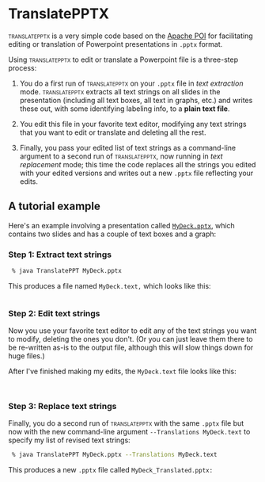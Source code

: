 # TranslatePPTX

<span STYLE="font-variant: small-caps;">translatepptx</span>
is a very simple code based on the
[Apache POI](https://poi.apache.org)
for facilitating editing or translation of Powerpoint
presentations in `.pptx` format.

Using
<span STYLE="font-variant: small-caps;">translatepptx</span>
to edit or translate a Powerpoint file is a three-step process:

1. You do a first run of
   <span STYLE="font-variant: small-caps;">translatepptx</span>
   on your `.pptx` file in *text extraction* mode.
   <span STYLE="font-variant: small-caps;">translatepptx</span>
   extracts all text strings on all slides in the presentation 
   (including all text boxes, all text in graphs, etc.) and 
   writes these out, with some identifying labeling info,
   to a **plain text file**.

2. You edit this file in your favorite text editor,
   modifying any text strings that you want to edit or translate
   and deleting all the rest. 

3.  Finally, you pass your edited list of text strings as a
    command-line argument to a second run of
    <span STYLE="font-variant: small-caps;">translatepptx</span>,
    now running in *text replacement* mode;
    this time the code replaces all the strings you edited with 
    your edited versions and writes out a new `.pptx` file
    reflecting your edits.

## A tutorial example

Here's an example involving a presentation called
[`MyDeck.pptx`](example/MyDeck.pptx),
which contains two slides and has a couple of text boxes
and a graph:

### Step 1: Extract text strings

````bash
 % java TranslatePPT MyDeck.pptx
````

This produces a file named `MyDeck.text,`
which looks like this:

````
````

### Step 2: Edit text strings

Now you use your favorite text editor to edit
any of the text strings you want to modify, deleting
the ones you don't. (Or you can just leave them there
to be re-written as-is to the output file, although this
will slow things down for huge files.)

After I've finished making my edits, the `MyDeck.text`
file looks like this:

````bash
 
````

### Step 3: Replace text strings

Finally, you do a second run of 
<span STYLE="font-variant: small-caps;">translatepptx</span>
with the same `.pptx` file but now with
the new command-line argument `--Translations MyDeck.text`
to specify my list of revised text strings:

````bash
 % java TranslatePPT MyDeck.pptx --Translations MyDeck.text
````

This produces a new `.pptx` file called `MyDeck_Translated.pptx:`

````
````
